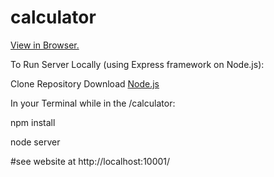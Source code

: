 # calculator

[View in Browser.](https://htmlpreview.github.io/?https://github.com/Shulmatt/calculator/blob/master/Index.html)

To Run Server Locally (using Express framework on Node.js):

Clone Repository
Download [Node.js](https://nodejs.org/en/download/)

In your Terminal while in the /calculator:

npm install 

node server

#see website at http://localhost:10001/
